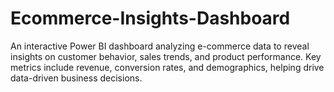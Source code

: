 # Ecommerce-Insights-Dashboard
An interactive Power BI dashboard analyzing e-commerce data to reveal insights on customer behavior, sales trends, and product performance. Key metrics include revenue, conversion rates, and demographics, helping drive data-driven business decisions.
